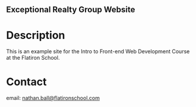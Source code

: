 Exceptional Realty Group Website
---

# Description

This is an example site for the Intro to Front-end Web Development Course at the Flatiron School.

# Contact

email: nathan.ball@flatironschool.com
